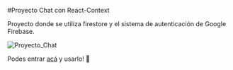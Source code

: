 #Proyecto Chat con React-Context 
  
  Proyecto donde se utiliza firestore y el sistema de autenticación de Google Firebase. 

 ![Proyecto_Chat](https://i.ibb.co/mBZ6jNF/a4a4a4a.jpg)

  Podes entrar [acá](blank:#https://www.anses.gob.ar/) y usarlo! :rocket:
  

